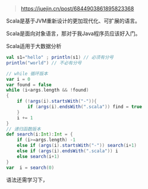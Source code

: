 > https://juejin.cn/post/6844903861895823368

Scala是基于JVM重新设计的更加现代化、可扩展的语言。

Scala是面向对象语言，那对于我Java程序员应该好入门。

Scala适用于大数据分析

```scala
val s1="hello" ; println(s1) // 必须有分号
println("world") // 不必有分号

// while 循环版本
var i = 0
var found = false
while (i<args.length && !found)
{
    if (!args(i).startsWith("-")){
        if (args(i).endsWith(".scala")) find = true
    }
    i += 1
}
// 递归函数版本
def search(i:Int):Int = {
    if (i>=args.length) -1
    else if (args(i).startsWith("-")) search(i+1)
    else if (args(i).endsWith(".scala")) i
    else search(i+1)
}
var  i = search(0)
```

语法还需学习下，